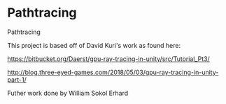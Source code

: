 # Pathtracing
Pathtracing


This project is based off of David Kuri's work as found here:

https://bitbucket.org/Daerst/gpu-ray-tracing-in-unity/src/Tutorial_Pt3/

http://blog.three-eyed-games.com/2018/05/03/gpu-ray-tracing-in-unity-part-1/

Futher work done by William Sokol Erhard